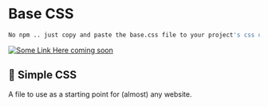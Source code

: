 # Base CSS

```sh
No npm .. just copy and paste the base.css file to your project's css or styles directory
```

[![Some Link Here coming soon](https://developer.stackblitz.com/img/open_in_stackblitz.svg)](https://stackblitz.com/github/withastro/astro/tree/latest/examples/basics)



## 🚀 Simple CSS
A file to use as a starting point for (almost) any website.
